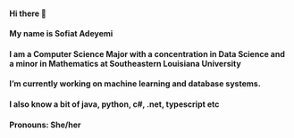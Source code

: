 #### Hi there 👋
#### My name is Sofiat Adeyemi 
#### I am a Computer Science Major with a concentration in Data Science and a minor in Mathematics at  Southeastern Louisiana University
#### I’m currently working on machine learning and database systems.
#### I also know a bit of java, python, c#, .net, typescript etc
#### Pronouns: She/her

<!--
**sofiaunnie/sofiaunnie** is a ✨ _special_ ✨ repository because its `README.md` (this file) appears on your GitHub profile.

Here are some ideas to get you started:

- 🔭 I’m currently working on ...
- 🌱 I’m currently learning ...
- 👯 I’m looking to collaborate on ...
- 🤔 I’m looking for help with ...
- 💬 Ask me about ...
- 📫 How to reach me: ...
- 😄 Pronouns: ...
- ⚡ Fun fact: ...
-->
